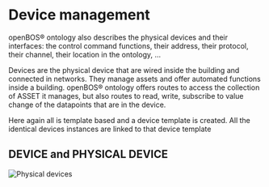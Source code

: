 # Device management

openBOS® ontology also describes the physical devices and their interfaces: the control command functions, their address, their protocol, their channel, their location in the ontology, … 

Devices are the physical device that are wired inside the building and connected in networks. They manage assets and offer automated functions inside a building. openBOS® ontology offers routes to access the collection of ASSET it manages, but also routes to read, write, subscribe to value change of the datapoints that are in the device. 

Here again all is template based and a device template is created. All the identical devices instances are linked to that device template 

## DEVICE and PHYSICAL DEVICE

![Physical devices](assets/openbos-documentation/static/images/diagram_device.png "Physical devices")

